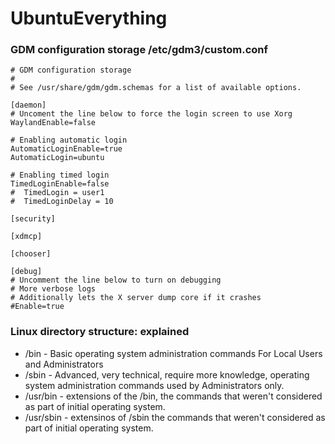 # UbuntuEverything

### GDM configuration storage /etc/gdm3/custom.conf
```
# GDM configuration storage
#
# See /usr/share/gdm/gdm.schemas for a list of available options.

[daemon]
# Uncoment the line below to force the login screen to use Xorg
WaylandEnable=false

# Enabling automatic login
AutomaticLoginEnable=true
AutomaticLogin=ubuntu

# Enabling timed login
TimedLoginEnable=false
#  TimedLogin = user1
#  TimedLoginDelay = 10

[security]

[xdmcp]

[chooser]

[debug]
# Uncomment the line below to turn on debugging
# More verbose logs
# Additionally lets the X server dump core if it crashes
#Enable=true

```


### Linux directory structure: explained
* /bin - Basic operating system administration commands For Local Users and Administrators
* /sbin - Advanced, very technical, require more knowledge, operating system administration commands used by Administrators only.
 * /usr/bin - extensions of the /bin, the commands that weren't considered as part of initial operating system.
 * /usr/sbin - extensinos of /sbin the commands that weren't considered as part of initial operating system.
 
 
 
